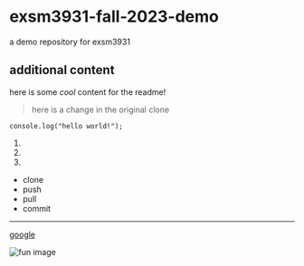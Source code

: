 # exsm3931-fall-2023-demo
a demo repository for exsm3931

## additional content
here is some *cool* content for the readme!

> here is a change in the original clone
```
console.log("hello world!");
```
1.
2.
3.

- clone
- push
- pull
- commit 

---
[google](https:/google.ca)

![fun image](https://www.carscoops.com/wp-content/uploads/2022/08/Porsche-911-Carrera-GTS-50-.jpg)
